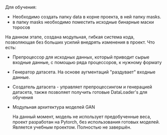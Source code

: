 Для обучения:
- Необходимо создать папку data в корне проекта, в ней папку masks.
- в папку masks необходимо поместить исходные бинарные маски торосов

На данном этапе, создана модульная, гибкая система кода, позволяющая без больших усилий внедрять изменения в проект.
Что есть:
- Препроцессор для исходных данных, который приводит сырые входные данные, с помощью ряда процессоров, к нужному формату
- Генератор датасета. На основе аугментаций "раздувает" входные данные.
- Создатель датасета - управляет препроцессингом и генерацией датасета, также позволяет получить готовые DataLoader's для обучения
- Модульная архитектура моделей GAN

  На данный момент, модель не использует предобученные веса, проект разработан на Pytorch, без использования готовых моделей.
  Является учебным проектом. Полностью не завершён.
